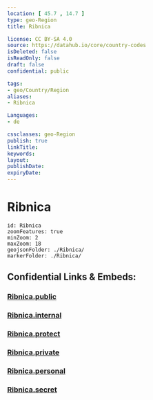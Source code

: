 ```yaml
---
location: [ 45.7 , 14.7 ] 
type: geo-Region
title: Ribnica

license: CC BY-SA 4.0
source: https://datahub.io/core/country-codes
isDeleted: false
isReadOnly: false
draft: false
confidential: public

tags:
- geo/Country/Region
aliases:
- Ribnica

Languages:
- de

cssclasses: geo-Region
publish: true
linkTitle: 
keywords: 
layout: 
publishDate: 
expiryDate: 
---
```


# Ribnica

```leaflet
id: Ribnica
zoomFeatures: true 
minZoom: 2 
maxZoom: 18
geojsonFolder: ./Ribnica/
markerFolder: ./Ribnica/
```


## Confidential Links & Embeds: 

### [Ribnica.public](/_public/\Earth\Continent\Europe\Europe~Central\Slovenia\Regions~Slovenia\Jugovzhodna_Slovenija\counties~Jugovzhodna_SlovenijaRibnica.public.md) 

### [Ribnica.internal](/_internal/\Earth\Continent\Europe\Europe~Central\Slovenia\Regions~Slovenia\Jugovzhodna_Slovenija\counties~Jugovzhodna_SlovenijaRibnica.internal.md) 

### [Ribnica.protect](/_protect/\Earth\Continent\Europe\Europe~Central\Slovenia\Regions~Slovenia\Jugovzhodna_Slovenija\counties~Jugovzhodna_SlovenijaRibnica.protect.md) 

### [Ribnica.private](/_private/\Earth\Continent\Europe\Europe~Central\Slovenia\Regions~Slovenia\Jugovzhodna_Slovenija\counties~Jugovzhodna_SlovenijaRibnica.private.md) 

### [Ribnica.personal](/_personal/\Earth\Continent\Europe\Europe~Central\Slovenia\Regions~Slovenia\Jugovzhodna_Slovenija\counties~Jugovzhodna_SlovenijaRibnica.personal.md) 

### [Ribnica.secret](/_secret/\Earth\Continent\Europe\Europe~Central\Slovenia\Regions~Slovenia\Jugovzhodna_Slovenija\counties~Jugovzhodna_SlovenijaRibnica.secret.md)

